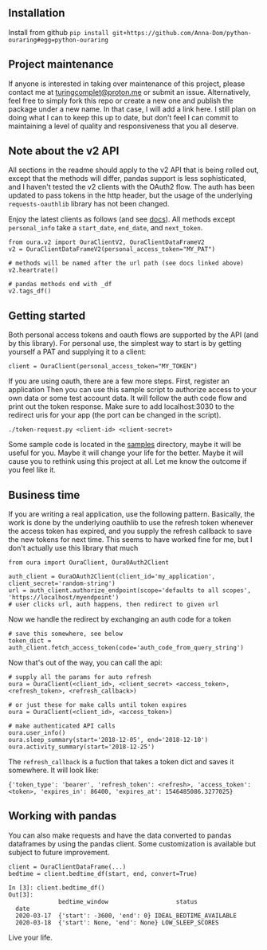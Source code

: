 
## Installation

Install from github `pip install git+https://github.com/Anna-Dom/python-ouraring#egg=python-ouraring`

## Project maintenance
If anyone is interested in taking over maintenance of this project, please contact me at
turingcomplet@proton.me or submit an issue. Alternatively, feel free to simply fork this
repo or create a new one and publish the package under a new name. In that case, I will
add a link here. I still plan on doing what I can to keep this up to date, but don't
feel I can commit to maintaining a level of quality and responsiveness that you all
deserve.

## Note about the v2 API
All sections in the readme should apply to the v2 API that is being rolled out, except that the
methods will differ, pandas support is less sophisticated, and I haven't tested the v2
clients with the OAuth2 flow. The auth has been updated to pass tokens in the http
header, but the usage of the underlying `requests-oauthlib` library has not been
changed.

Enjoy the latest clients as follows (and see
[docs](https://cloud.ouraring.com/v2/docs)). All methods except `personal_info` take a
`start_date`, `end_date`, and `next_token`.
```
from oura.v2 import OuraClientV2, OuraClientDataFrameV2
v2 = OuraClientDataFrameV2(personal_access_token="MY_PAT")

# methods will be named after the url path (see docs linked above)
v2.heartrate()

# pandas methods end with _df
v2.tags_df()
```

## Getting started

Both personal access tokens and oauth flows are supported by the API (and by
this library). For personal use, the simplest way to start is by getting
yourself a PAT and supplying it to a client:

```
client = OuraClient(personal_access_token="MY_TOKEN")
```

If you are using oauth, there are a few more steps. First, register an application
Then you can use this sample script to authorize access to your own data or some test account data. It will follow the auth code flow and print out the token response. Make sure to add localhost:3030 to the redirect uris for your app (the port can be changed in the script).
```
./token-request.py <client-id> <client-secret>
``` 

Some sample code is located in the [samples](samples) directory, maybe it will be useful for you. Maybe it will change your life for the better. Maybe it will cause you to rethink using this project at all. Let me know the outcome if you feel like it.


## Business time

If you are writing a real application, use the following pattern. Basically, the work is done by the underlying oauthlib to use the refresh token whenever the access token has expired, and you supply the refresh callback to save the new tokens for next time. This seems to have worked fine for me, but I don't actually use this library that much
```
from oura import OuraClient, OuraOAuth2Client

auth_client = OuraOAuth2Client(client_id='my_application', client_secret='random-string')
url = auth_client.authorize_endpoint(scope='defaults to all scopes', 'https://localhost/myendpoint')
# user clicks url, auth happens, then redirect to given url
```

Now we handle the redirect by exchanging an auth code for a token

```
# save this somewhere, see below
token_dict = auth_client.fetch_access_token(code='auth_code_from_query_string')
```

Now that's out of the way, you can call the api:
```
# supply all the params for auto refresh
oura = OuraClient(<client_id>, <client_secret> <access_token>, <refresh_token>, <refresh_callback>)

# or just these for make calls until token expires
oura = OuraClient(<client_id>, <access_token>)

# make authenticated API calls
oura.user_info()
oura.sleep_summary(start='2018-12-05', end='2018-12-10')
oura.activity_summary(start='2018-12-25')
```


The `refresh_callback` is a fuction that takes a token dict and saves it somewhere. It will look like:
```
{'token_type': 'bearer', 'refresh_token': <refresh>, 'access_token': <token>, 'expires_in': 86400, 'expires_at': 1546485086.3277025}
```

## Working with pandas
You can also make requests and have the data converted to pandas dataframes by
using the pandas client. Some customization is available but subject to
future improvement.

```
client = OuraClientDataFrame(...)
bedtime = client.bedtime_df(start, end, convert=True)

In [3]: client.bedtime_df()
Out[3]:
              bedtime_window                   status
  date
  2020-03-17  {'start': -3600, 'end': 0} IDEAL_BEDTIME_AVAILABLE
  2020-03-18  {'start': None, 'end': None} LOW_SLEEP_SCORES
```


Live your life.

